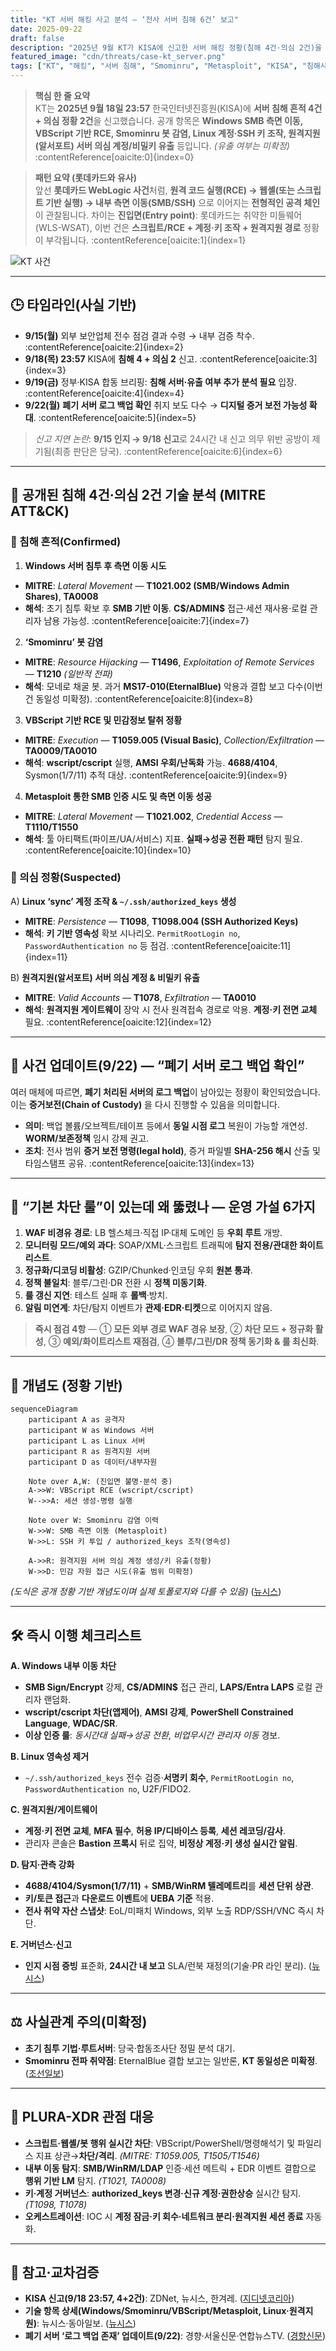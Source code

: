```yaml
---
title: "KT 서버 해킹 사고 분석 – ‘전사 서버 침해 6건’ 보고"
date: 2025-09-22
draft: false
description: "2025년 9월 KT가 KISA에 신고한 서버 해킹 정황(침해 4건·의심 2건)을 타임라인과 기술 TTP로 분석하고, 왜 조기 탐지에 실패했는지와 즉시 이행할 보완책을 제시합니다."
featured_image: "cdn/threats/case-kt_server.png"
tags: ["KT", "해킹", "서버 침해", "Smominru", "Metasploit", "KISA", "침해사고", "보안운영"]
---
```


> **핵심 한 줄 요약**  
> KT는 **2025년 9월 18일 23:57** 한국인터넷진흥원(KISA)에 **서버 침해 흔적 4건 + 의심 정황 2건**을 신고했습니다. 공개 항목은 **Windows SMB 측면 이동, VBScript 기반 RCE, Smominru 봇 감염, Linux 계정·SSH 키 조작, 원격지원(알서포트) 서버 의심 계정/비밀키 유출** 등입니다. *(유출 여부는 미확정)* :contentReference[oaicite:0]{index=0}

> **패턴 요약 (롯데카드와 유사)**  
> 앞선 **롯데카드 WebLogic 사건**처럼, **원격 코드 실행(RCE) → 웹셸(또는 스크립트 기반 실행) → 내부 측면 이동(SMB/SSH)** 으로 이어지는 **전형적인 공격 체인**이 관찰됩니다. 차이는 **진입면(Entry point)**: 롯데카드는 취약한 미들웨어(WLS-WSAT), 이번 건은 **스크립트/RCE + 계정·키 조작 + 원격지원 경로** 정황이 부각됩니다. :contentReference[oaicite:1]{index=1}

<!--more-->

![KT 사건](https://blog.plura.io/cdn/threats/case-kt_server.png)

---

## 🕒 타임라인(사실 기반)

- **9/15(월)** 외부 보안업체 전수 점검 결과 수령 → 내부 검증 착수. :contentReference[oaicite:2]{index=2}  
- **9/18(목) 23:57** KISA에 **침해 4 + 의심 2** 신고. :contentReference[oaicite:3]{index=3}  
- **9/19(금)** 정부·KISA 합동 브리핑: **침해 서버·유출 여부 추가 분석 필요** 입장. :contentReference[oaicite:4]{index=4}  
- **9/22(월)** **폐기 서버 로그 백업 확인** 취지 보도 다수 → **디지털 증거 보전 가능성 확대**. :contentReference[oaicite:5]{index=5}

> *신고 지연 논란*: **9/15 인지 → 9/18 신고**로 24시간 내 신고 의무 위반 공방이 제기됨(최종 판단은 당국). :contentReference[oaicite:6]{index=6}

---

## 🧪 공개된 **침해 4건·의심 2건** 기술 분석 (MITRE ATT&CK)

### 🔹 침해 흔적(Confirmed)

1) **Windows 서버 침투 후 측면 이동 시도**  
- **MITRE**: *Lateral Movement* — **T1021.002 (SMB/Windows Admin Shares)**, **TA0008**  
- **해석**: 초기 침투 확보 후 **SMB 기반 이동**. **C\$/ADMIN$** 접근·세션 재사용·로컬 관리자 남용 가능성. :contentReference[oaicite:7]{index=7}

2) **‘Smominru’ 봇 감염**  
- **MITRE**: *Resource Hijacking* — **T1496**, *Exploitation of Remote Services* — **T1210** *(일반적 전파)*  
- **해석**: 모네로 채굴 봇. 과거 **MS17-010(EternalBlue)** 악용과 결합 보고 다수(이번 건 동일성 미확정). :contentReference[oaicite:8]{index=8}

3) **VBScript 기반 RCE 및 민감정보 탈취 정황**  
- **MITRE**: *Execution* — **T1059.005 (Visual Basic)**, *Collection/Exfiltration* — **TA0009/TA0010**  
- **해석**: **wscript/cscript** 실행, **AMSI 우회/난독화** 가능. **4688/4104**, Sysmon(1/7/11) 추적 대상. :contentReference[oaicite:9]{index=9}

4) **Metasploit 통한 SMB 인증 시도 및 측면 이동 성공**  
- **MITRE**: *Lateral Movement* — **T1021.002**, *Credential Access* — **T1110/T1550**  
- **해석**: 툴 아티팩트(파이프/UA/서비스) 지표. **실패→성공 전환 패턴** 탐지 필요. :contentReference[oaicite:10]{index=10}

### 🔹 의심 정황(Suspected)

A) **Linux ‘sync’ 계정 조작 & `~/.ssh/authorized_keys` 생성**  
- **MITRE**: *Persistence* — **T1098**, **T1098.004 (SSH Authorized Keys)**  
- **해석**: **키 기반 영속성** 확보 시나리오. `PermitRootLogin no`, `PasswordAuthentication no` 등 점검. :contentReference[oaicite:11]{index=11}

B) **원격지원(알서포트) 서버 의심 계정 & 비밀키 유출**  
- **MITRE**: *Valid Accounts* — **T1078**, *Exfiltration* — **TA0010**  
- **해석**: **원격지원 게이트웨이** 장악 시 전사 원격접속 경로로 악용. **계정·키 전면 교체** 필요. :contentReference[oaicite:12]{index=12}

---

## 🔄 **사건 업데이트(9/22)** — “폐기 서버 **로그 백업** 확인”

여러 매체에 따르면, **폐기 처리된 서버의 로그 백업**이 남아있는 정황이 확인되었습니다. 이는 **증거보전(Chain of Custody)** 을 다시 진행할 수 있음을 의미합니다.  
- **의미**: 백업 볼륨/오브젝트/테이프 등에서 **동일 시점 로그** 복원이 가능할 개연성. **WORM/보존정책** 임시 강제 권고.  
- **조치**: 전사 범위 **증거 보전 명령(legal hold)**, 증거 파일별 **SHA-256 해시** 산출 및 타임스탬프 공유. :contentReference[oaicite:13]{index=13}

---

## 🧩 “기본 차단 룰”이 있는데 왜 뚫렸나 — **운영 가설 6가지**

1) **WAF 비경유 경로**: LB 헬스체크·직접 IP·대체 도메인 등 **우회 루트** 개방.  
2) **모니터링 모드/예외 과다**: SOAP/XML·스크립트 트래픽에 **탐지 전용/관대한 화이트리스트**.  
3) **정규화/디코딩 비활성**: GZIP/Chunked·인코딩 우회 **원본 통과**.  
4) **정책 불일치**: 블루/그린·DR 전환 시 **정책 미동기화**.  
5) **룰 갱신 지연**: 테스트 실패 후 **롤백**·방치.  
6) **알림 미연계**: 차단/탐지 이벤트가 **관제·EDR·티켓**으로 이어지지 않음.

> **즉시 점검 4항** — ① **모든 외부 경로 WAF 경유 보장**, ② **차단 모드 + 정규화 활성**, ③ **예외/화이트리스트 재점검**, ④ **블루/그린/DR 정책 동기화 & 룰 최신화**.

---

## 🧭 개념도 (정황 기반)

```mermaid
sequenceDiagram
    participant A as 공격자
    participant W as Windows 서버
    participant L as Linux 서버
    participant R as 원격지원 서버
    participant D as 데이터/내부자원

    Note over A,W: (진입면 불명·분석 중)
    A->>W: VBScript RCE (wscript/cscript)
    W-->>A: 세션 생성·명령 실행

    Note over W: Smominru 감염 이력
    W->>W: SMB 측면 이동 (Metasploit)
    W->>L: SSH 키 투입 / authorized_keys 조작(영속성)

    A->>R: 원격지원 서버 의심 계정 생성/키 유출(정황)
    W->>D: 민감 자원 접근 시도(유출 범위 미확정)
````

*(도식은 공개 정황 기반 개념도이며 실제 토폴로지와 다를 수 있음)* ([뉴시스][1])

---

## 🛠 **즉시 이행** 체크리스트

**A. Windows 내부 이동 차단**

* **SMB Sign/Encrypt** 강제, **C\$/ADMIN\$** 접근 관리, **LAPS/Entra LAPS** 로컬 관리자 랜덤화.
* **wscript/cscript 차단(앱제어)**, **AMSI 강제**, **PowerShell Constrained Language**, **WDAC/SR**.
* **이상 인증 룰**: *동시간대 실패→성공 전환*, *비업무시간 관리자 이동* 경보.

**B. Linux 영속성 제거**

* `~/.ssh/authorized_keys` 전수 검증·**서명키 회수**, `PermitRootLogin no`, `PasswordAuthentication no`, U2F/FIDO2.

**C. 원격지원/게이트웨이**

* **계정·키 전면 교체**, **MFA 필수**, **허용 IP/디바이스 등록**, **세션 레코딩/감사**.
* 관리자 콘솔은 **Bastion 프록시** 뒤로 집약, **비정상 계정·키 생성 실시간 알림**.

**D. 탐지·관측 강화**

* **4688/4104/Sysmon(1/7/11)** + **SMB/WinRM 텔레메트리**를 **세션 단위 상관**.
* **키/토큰 접근**과 **다운로드 이벤트**에 **UEBA 기준** 적용.
* **전사 취약 자산 스냅샷**: EoL/미패치 Windows, 외부 노출 RDP/SSH/VNC 즉시 차단.

**E. 거버넌스·신고**

* **인지 시점 증빙** 표준화, **24시간 내 보고** SLA/런북 재정의(기술·PR 라인 분리). ([뉴시스][1])

---

## ⚖️ 사실관계 주의(미확정)

* **초기 침투 기법·루트서버**: 당국·합동조사단 정밀 분석 대기.
* **Smominru 전파 취약점**: EternalBlue 결합 보고는 일반론, **KT 동일성은 미확정**. ([조선일보][2])

---

## 🌟 PLURA-XDR 관점 대응

* **스크립트·웹셸/봇 행위 실시간 차단**: VBScript/PowerShell/명령해석기 및 파일리스 지표 상관→**차단/격리**. *(MITRE: T1059.005, T1505/T1546)*
* **내부 이동 탐지**: **SMB/WinRM/LDAP** 인증·세션 메트릭 + EDR 이벤트 결합으로 **행위 기반 LM** 탐지. *(T1021, TA0008)*
* **키·계정 거버넌스**: **authorized\_keys 변경·신규 계정·권한상승** 실시간 탐지. *(T1098, T1078)*
* **오케스트레이션**: IOC 시 **계정 잠금·키 회수·네트워크 분리·원격지원 세션 종료** 자동화.

---

## 📑 참고·교차검증

* **KISA 신고(9/18 23:57, 4+2건)**: ZDNet, 뉴시스, 한겨레. ([지디넷코리아][3])
* **기술 항목 상세(Windows/Smominru/VBScript/Metasploit, Linux·원격지원)**: 뉴시스·동아일보. ([뉴시스][1])
* **폐기 서버 ‘로그 백업 존재’ 업데이트(9/22)**: 경향·서울신문·연합뉴스TV. ([경향신문][4])


[1]: https://www.newsis.com/view/NISX20250919_0003336185?utm_source=chatgpt.com "최수진 \"KT 해킹 침해 인지후 사흘 뒤 늑장 신고\""
[2]: https://www.chosun.com/economy/tech_it/2025/09/22/2BP43LXV2JBBNEEUKBPMEUNBEA/?utm_source=chatgpt.com "[단독] KT 해킹 사건은 “해킹의 교본 같은 사례”"
[3]: https://zdnet.co.kr/view/?no=20250919092915&utm_source=chatgpt.com "KT, 서버 해킹 4건 발견...KISA에 신고"
[4]: https://www.khan.co.kr/article/202509221705001?utm_source=chatgpt.com "KT, '해킹 의혹' 서버 폐기했다가 뒤늦게 “백업 자료 있다”"
